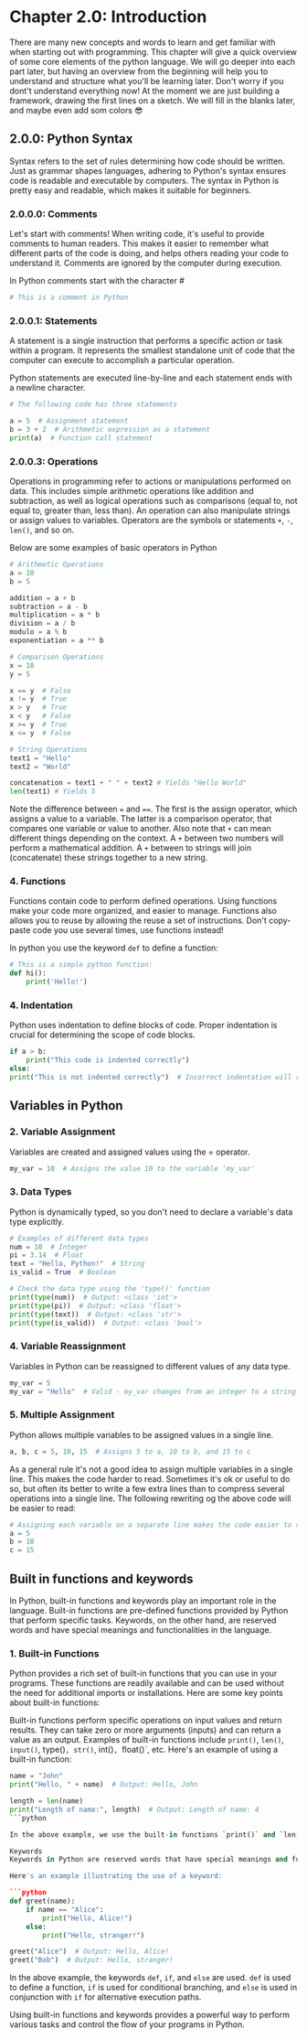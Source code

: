 # Chapter 2.0: Introduction
There are many new concepts and words to learn and get familiar with when starting out with programming. This chapter will give a quick overview of some core elements of the python language. We will go deeper into each part later, but having an overview from the beginning will help you to understand and structure what you'll be learning later. Don't worry if you dont't understand everything now! At the moment we are just building a framework, drawing the first lines on a sketch. We will fill in the blanks later, and maybe even add som colors 😎

## 2.0.0: Python Syntax
Syntax refers to the set of rules determining how code should be written. Just as grammar shapes languages, adhering to Python's syntax ensures code is readable and executable by computers. The syntax in Python is pretty easy and readable, which makes it suitable for beginners. 

### 2.0.0.0: Comments
Let's start with comments! When writing code, it's useful to provide comments to human readers. This makes it easier to remember what different parts of the code is doing, and helps others reading your code to understand it. Comments are ignored by the computer during execution.

In Python comments start with the character #

```python
# This is a comment in Python
```

### 2.0.0.1: Statements
A statement is a single instruction that performs a specific action or task within a program. It represents the smallest standalone unit of code that the computer can execute to accomplish a particular operation.

Python statements are executed line-by-line and each statement ends with a newline character.

```python
# The following code has three statements

a = 5  # Assignment statement
b = 3 + 2  # Arithmetic expression as a statement
print(a)  # Function call statement
```
### 2.0.0.3: Operations
Operations in programming refer to actions or manipulations performed on data. This includes simple arithmetic operations like addition and subtraction, as well as logical operations such as comparisons (equal to, not equal to, greater than, less than). An operation can also manipulate strings or assign values to variables. Operators are the symbols or statements `+`, `-`, `len()`, and so on.

Below are some examples of basic operators in Python

```python
# Arithmetic Operations
a = 10
b = 5

addition = a + b
subtraction = a - b
multiplication = a * b
division = a / b
modulo = a % b
exponentiation = a ** b

# Comparison Operations
x = 10
y = 5

x == y  # False
x != y  # True
x > y   # True
x < y   # False
x >= y  # True
x <= y  # False

# String Operations
text1 = "Hello"
text2 = "World"

concatenation = text1 + " " + text2 # Yields "Hello World"
len(text1) # Yields 5

```
Note the difference between `=` and `==`. The first is the assign operator, which assigns a value to a variable. The latter is a comparison operator, that compares one variable or value to another. Also note that `+` can mean different things depending on the context. A `+` between two numbers will perform a mathematical addition. A `+` between to strings will join (concatenate) these strings together to a new string.

### 4. Functions
Functions contain code to perform defined operations. Using functions make your code more organized, and easier to manage. Functions also allows you to reuse by allowing the reuse a set of instructions. Don't copy-paste code you use several times, use functions instead!

In python you use the keyword `def` to define a function:
```python
# This is a simple python function:
def hi():
    print('Hello!')
```
### 4. Indentation
Python uses indentation to define blocks of code. Proper indentation is crucial for determining the scope of code blocks.

```python
if a > b:
    print("This code is indented correctly")
else:
print("This is not indented correctly")  # Incorrect indentation will result in an error
```
## Variables in Python
### 2. Variable Assignment
Variables are created and assigned values using the = operator.

```python
my_var = 10  # Assigns the value 10 to the variable 'my_var'
```

### 3. Data Types
Python is dynamically typed, so you don't need to declare a variable's data type explicitly.

```python
# Examples of different data types
num = 10  # Integer
pi = 3.14  # Float
text = "Hello, Python!"  # String
is_valid = True  # Boolean

# Check the data type using the 'type()' function
print(type(num))  # Output: <class 'int'>
print(type(pi))  # Output: <class 'float'>
print(type(text))  # Output: <class 'str'>
print(type(is_valid))  # Output: <class 'bool'>
```

### 4. Variable Reassignment
Variables in Python can be reassigned to different values of any data type.

```python
my_var = 5
my_var = "Hello"  # Valid - my_var changes from an integer to a string
```
### 5. Multiple Assignment
Python allows multiple variables to be assigned values in a single line.

```python
a, b, c = 5, 10, 15  # Assigns 5 to a, 10 to b, and 15 to c
```
As a general rule it's not a good idea to assign multiple variables in a single line. This makes the code harder to read. Sometimes it's ok or useful to do so, but often its better to write a few extra lines than to compress several operations into a single line. The following rewriting og the above code will be easier to read:
```python
# Assigning each variable on a separate line makes the code easier to read:
a = 5
b = 10
c = 15
```

## Built in functions and keywords
In Python, built-in functions and keywords play an important role in the language. Built-in functions are pre-defined functions provided by Python that perform specific tasks. Keywords, on the other hand, are reserved words and have special meanings and functionalities in the language.

### 1. Built-in Functions
Python provides a rich set of built-in functions that you can use in your programs. These functions are readily available and can be used without the need for additional imports or installations. Here are some key points about built-in functions:

Built-in functions perform specific operations on input values and return results.
They can take zero or more arguments (inputs) and can return a value as an output.
Examples of built-in functions include `print()`, `len()`, `input()`, type()`, str()`, int()`, `float()`, etc.
Here's an example of using a built-in function:

```python
name = "John"
print("Hello, " + name)  # Output: Hello, John

length = len(name)
print("Length of name:", length)  # Output: Length of name: 4
```python

In the above example, we use the built-in functions `print()` and `len()`. The `print()` function displays the given message on the console, and the `len()` function returns the length of the string.

Keywords
Keywords in Python are reserved words that have special meanings and functionalities. They cannot be used as variable names or any other identifiers in your code. Some common keywords in Python include `if`, `for`, `while`, `def`, `return`, `import`, `class`, `in`, `not`, `and`, `or`, etc.

Here's an example illustrating the use of a keyword:

```python
def greet(name):
    if name == "Alice":
        print("Hello, Alice!")
    else:
        print("Hello, stranger!")

greet("Alice")  # Output: Hello, Alice!
greet("Bob")  # Output: Hello, stranger!
```
In the above example, the keywords `def`, `if`, and `else` are used. `def` is used to define a function, `if` is used for conditional branching, and `else` is used in conjunction with `if` for alternative execution paths.

Using built-in functions and keywords provides a powerful way to perform various tasks and control the flow of your programs in Python.
